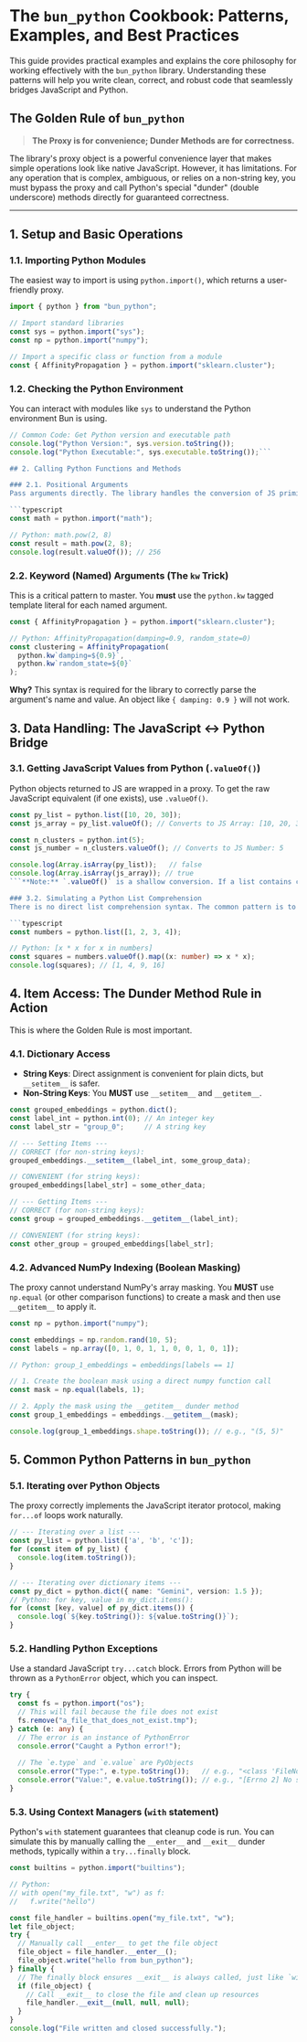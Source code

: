 # The `bun_python` Cookbook: Patterns, Examples, and Best Practices

This guide provides practical examples and explains the core philosophy for working effectively with the `bun_python` library. Understanding these patterns will help you write clean, correct, and robust code that seamlessly bridges JavaScript and Python.

## The Golden Rule of `bun_python`

> **The Proxy is for convenience; Dunder Methods are for correctness.**

The library's proxy object is a powerful convenience layer that makes simple operations look like native JavaScript. However, it has limitations. For any operation that is complex, ambiguous, or relies on a non-string key, you must bypass the proxy and call Python's special "dunder" (double underscore) methods directly for guaranteed correctness.

---

## 1. Setup and Basic Operations

### 1.1. Importing Python Modules
The easiest way to import is using `python.import()`, which returns a user-friendly proxy.

```typescript
import { python } from "bun_python";

// Import standard libraries
const sys = python.import("sys");
const np = python.import("numpy");

// Import a specific class or function from a module
const { AffinityPropagation } = python.import("sklearn.cluster");
```

### 1.2. Checking the Python Environment
You can interact with modules like `sys` to understand the Python environment Bun is using.

```typescript
// Common Code: Get Python version and executable path
console.log("Python Version:", sys.version.toString());
console.log("Python Executable:", sys.executable.toString());```

## 2. Calling Python Functions and Methods

### 2.1. Positional Arguments
Pass arguments directly. The library handles the conversion of JS primitives to Python types.

```typescript
const math = python.import("math");

// Python: math.pow(2, 8)
const result = math.pow(2, 8);
console.log(result.valueOf()); // 256
```

### 2.2. Keyword (Named) Arguments (The `kw` Trick)
This is a critical pattern to master. You **must** use the `python.kw` tagged template literal for each named argument.

```typescript
const { AffinityPropagation } = python.import("sklearn.cluster");

// Python: AffinityPropagation(damping=0.9, random_state=0)
const clustering = AffinityPropagation(
  python.kw`damping=${0.9}`,
  python.kw`random_state=${0}`
);
```
**Why?** This syntax is required for the library to correctly parse the argument's name and value. An object like `{ damping: 0.9 }` will not work.

## 3. Data Handling: The JavaScript <-> Python Bridge

### 3.1. Getting JavaScript Values from Python (`.valueOf()`)
Python objects returned to JS are wrapped in a proxy. To get the raw JavaScript equivalent (if one exists), use `.valueOf()`.

```typescript
const py_list = python.list([10, 20, 30]);
const js_array = py_list.valueOf(); // Converts to JS Array: [10, 20, 30]

const n_clusters = python.int(5);
const js_number = n_clusters.valueOf(); // Converts to JS Number: 5

console.log(Array.isArray(py_list));   // false
console.log(Array.isArray(js_array)); // true
```**Note:** `.valueOf()` is a shallow conversion. If a list contains complex Python objects, those objects will remain as proxies inside the new JS array.

### 3.2. Simulating a Python List Comprehension
There is no direct list comprehension syntax. The common pattern is to get a JS array using `.valueOf()` and then use standard JS array methods like `.map()`.

```typescript
const numbers = python.list([1, 2, 3, 4]);

// Python: [x * x for x in numbers]
const squares = numbers.valueOf().map((x: number) => x * x);
console.log(squares); // [1, 4, 9, 16]
```

## 4. Item Access: The Dunder Method Rule in Action

This is where the Golden Rule is most important.

### 4.1. Dictionary Access
- **String Keys**: Direct assignment is convenient for plain dicts, but `__setitem__` is safer.
- **Non-String Keys**: You **MUST** use `__setitem__` and `__getitem__`.

```typescript
const grouped_embeddings = python.dict();
const label_int = python.int(0); // An integer key
const label_str = "group_0";     // A string key

// --- Setting Items ---
// CORRECT (for non-string keys):
grouped_embeddings.__setitem__(label_int, some_group_data);

// CONVENIENT (for string keys):
grouped_embeddings[label_str] = some_other_data;

// --- Getting Items ---
// CORRECT (for non-string keys):
const group = grouped_embeddings.__getitem__(label_int);

// CONVENIENT (for string keys):
const other_group = grouped_embeddings[label_str];
```

### 4.2. Advanced NumPy Indexing (Boolean Masking)
The proxy cannot understand NumPy's array masking. You **MUST** use `np.equal` (or other comparison functions) to create a mask and then use `__getitem__` to apply it.

```typescript
const np = python.import("numpy");

const embeddings = np.random.rand(10, 5);
const labels = np.array([0, 1, 0, 1, 1, 0, 0, 1, 0, 1]);

// Python: group_1_embeddings = embeddings[labels == 1]

// 1. Create the boolean mask using a direct numpy function call
const mask = np.equal(labels, 1);

// 2. Apply the mask using the __getitem__ dunder method
const group_1_embeddings = embeddings.__getitem__(mask);

console.log(group_1_embeddings.shape.toString()); // e.g., "(5, 5)"
```

## 5. Common Python Patterns in `bun_python`

### 5.1. Iterating over Python Objects
The proxy correctly implements the JavaScript iterator protocol, making `for...of` loops work naturally.

```typescript
// --- Iterating over a list ---
const py_list = python.list(['a', 'b', 'c']);
for (const item of py_list) {
  console.log(item.toString());
}

// --- Iterating over dictionary items ---
const py_dict = python.dict({ name: "Gemini", version: 1.5 });
// Python: for key, value in my_dict.items():
for (const [key, value] of py_dict.items()) {
  console.log(`${key.toString()}: ${value.toString()}`);
}
```

### 5.2. Handling Python Exceptions
Use a standard JavaScript `try...catch` block. Errors from Python will be thrown as a `PythonError` object, which you can inspect.

```typescript
try {
  const fs = python.import("os");
  // This will fail because the file does not exist
  fs.remove("a_file_that_does_not_exist.tmp");
} catch (e: any) {
  // The error is an instance of PythonError
  console.error("Caught a Python error!");
  
  // The `e.type` and `e.value` are PyObjects
  console.error("Type:", e.type.toString());   // e.g., "<class 'FileNotFoundError'>"
  console.error("Value:", e.value.toString()); // e.g., "[Errno 2] No such file or directory: ..."
}
```

### 5.3. Using Context Managers (`with` statement)
Python's `with` statement guarantees that cleanup code is run. You can simulate this by manually calling the `__enter__` and `__exit__` dunder methods, typically within a `try...finally` block.

```typescript
const builtins = python.import("builtins");

// Python:
// with open("my_file.txt", "w") as f:
//   f.write("hello")

const file_handler = builtins.open("my_file.txt", "w");
let file_object;
try {
  // Manually call __enter__ to get the file object
  file_object = file_handler.__enter__();
  file_object.write("hello from bun_python");
} finally {
  // The finally block ensures __exit__ is always called, just like `with`
  if (file_object) {
    // Call __exit__ to close the file and clean up resources
    file_handler.__exit__(null, null, null);
  }
}
console.log("File written and closed successfully.");
```